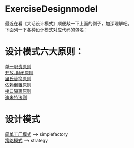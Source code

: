 # ExerciseDesignmodel
最近在看《大话设计模式》顺便敲一下上面的例子，加深理解吧。<br>
下面列一下各种设计模式对应代码的包名：<br>
# 设计模式六大原则：<br>
[单一职责原则](https://blog.csdn.net/wangxp423/article/details/80349273)<br>
[开放-封闭原则](https://blog.csdn.net/wangxp423/article/details/80361384)<br>
[里氏替换原则](https://blog.csdn.net/wangxp423/article/details/80364509)<br>
[依赖倒置原则](https://blog.csdn.net/wangxp423/article/details/80362902)<br>
[接口隔离原则](https://blog.csdn.net/wangxp423/article/details/80366212)<br>
[迪米特法则](https://blog.csdn.net/wangxp423/article/details/80365515)<br>

# 设计模式<br>
[简单工厂模式](https://blog.csdn.net/wangxp423/article/details/80336828) --> simplefactory<br>
[策略模式](https://blog.csdn.net/wangxp423/article/details/80347079) --> strategy<br>

